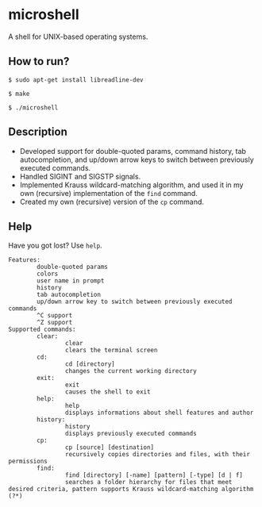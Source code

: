 # microshell

A shell for UNIX-based operating systems.

## How to run?
```
$ sudo apt-get install libreadline-dev
```

```
$ make
```

```
$ ./microshell
```

## Description

- Developed support for double-quoted params, command history, tab autocompletion, and up/down arrow keys to switch between previously executed commands.
- Handled SIGINT and SIGSTP signals.
- Implemented Krauss wildcard-matching algorithm, and used it in my own (recursive) implementation of the `find` command.
- Created my own (recursive) version of the `cp` command.

## Help
Have you got lost? Use `help`.
```
Features:
        double-quoted params
        colors
        user name in prompt
        history
        tab autocompletion
        up/down arrow key to switch between previously executed commands
        ^C support 
        ^Z support
Supported commands:
        clear:
                clear
                clears the terminal screen
        cd:
                cd [directory]
                changes the current working directory
        exit:
                exit
                causes the shell to exit
        help:
                help
                displays informations about shell features and author
        history:
                history
                displays previously executed commands
        cp:
                cp [source] [destination]
                recursively copies directories and files, with their permissions
        find:
                find [directory] [-name] [pattern] [-type] [d | f]
                searches a folder hierarchy for files that meet desired criteria, pattern supports Krauss wildcard-matching algorithm (?*)
```